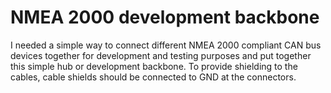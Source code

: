 # NMEA 2000 development backbone

I needed a simple way to connect different NMEA 2000 compliant CAN bus devices together for development and testing purposes and put together this simple hub or development backbone. To provide shielding to the cables, cable shields should be connected to GND at the connectors.
